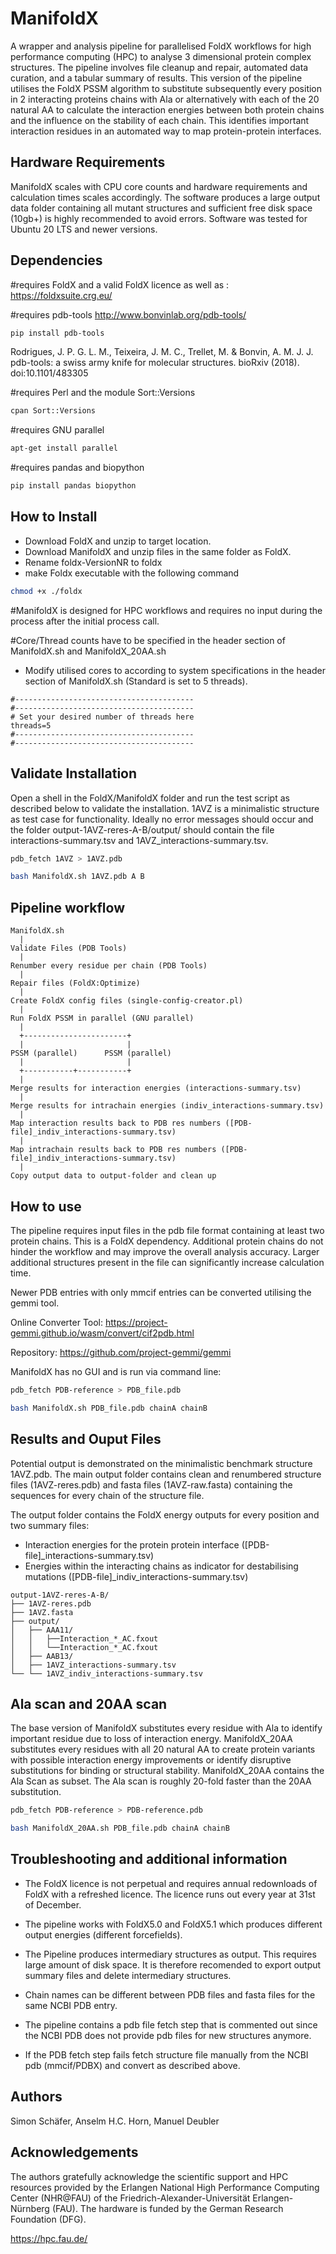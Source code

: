 # ManifoldX
A wrapper and analysis pipeline for parallelised FoldX workflows for high performance computing (HPC) to analyse 3 dimensional protein complex structures. The pipeline involves file cleanup and repair, automated data curation, and a tabular summary of results.
This version of the pipeline utilises the FoldX PSSM algorithm to substitute subsequently every position in 2 interacting proteins chains with Ala or alternatively with each of the 20 
natural AA to calculate the interaction energies between
both protein chains and the influence on the stability of each chain. This identifies important interaction residues in an automated way to map protein-protein interfaces. 

## Hardware Requirements
ManifoldX scales with CPU core counts and hardware requirements and calculation times scales accordingly. The software produces a large
output data folder containing all mutant structures and sufficient free disk space (10gb+) is highly recommended to avoid errors.
Software was tested for Ubuntu 20 LTS and newer versions. 

## Dependencies
#requires FoldX and a valid FoldX licence as well as :
https://foldxsuite.crg.eu/

#requires pdb-tools
http://www.bonvinlab.org/pdb-tools/
```bash
pip install pdb-tools
```

Rodrigues, J. P. G. L. M., Teixeira, J. M. C., Trellet, M. & Bonvin, A. M. J. J.
pdb-tools: a swiss army knife for molecular structures. bioRxiv (2018).
doi:10.1101/483305


#requires Perl and the module Sort::Versions

```bash
cpan Sort::Versions
```

#requires GNU parallel
```bash
apt-get install parallel
```
#requires pandas and biopython
```bash
pip install pandas biopython
```

## How to Install
* Download FoldX and unzip to target location.
* Download ManifoldX and unzip files in the same folder as FoldX.
* Rename foldx-VersionNR to foldx
* make Foldx executable with the following command
  
```bash
chmod +x ./foldx
```

#ManifoldX is designed for HPC workflows and requires no input during the process after the initial process call.

#Core/Thread counts have to be specified in the header section of ManifoldX.sh and ManifoldX_20AA.sh

* Modify utilised cores to according to system specifications in the header section of ManifoldX.sh (Standard is set to 5 threads).

```plaintext
#----------------------------------------
#----------------------------------------
# Set your desired number of threads here
threads=5
#----------------------------------------
#----------------------------------------
```

## Validate Installation

Open a shell in the FoldX/ManifoldX folder and run the test script as described below to validate the installation.
1AVZ is a minimalistic structure as test case for functionality. Ideally no error messages should occur and 
the folder output-1AVZ-reres-A-B/output/ should contain the file interactions-summary.tsv and 1AVZ_interactions-summary.tsv.


```bash
pdb_fetch 1AVZ > 1AVZ.pdb

bash ManifoldX.sh 1AVZ.pdb A B
```

## Pipeline workflow

```plaintext
ManifoldX.sh
  |
Validate Files (PDB Tools)
  |
Renumber every residue per chain (PDB Tools)
  |
Repair files (FoldX:Optimize)
  |
Create FoldX config files (single-config-creator.pl)
  |
Run FoldX PSSM in parallel (GNU parallel)
  |
  +-----------------------+
  |                       |
PSSM (parallel)      PSSM (parallel)
  |                       |
  +-----------+-----------+
  |
Merge results for interaction energies (interactions-summary.tsv)
  |
Merge results for intrachain energies (indiv_interactions-summary.tsv)
  |
Map interaction results back to PDB res numbers ([PDB-file]_indiv_interactions-summary.tsv)
  |
Map intrachain results back to PDB res numbers ([PDB-file]_indiv_interactions-summary.tsv)
  |
Copy output data to output-folder and clean up
```

## How to use

The pipeline requires input files in the pdb file format containing at least two protein chains. This is a FoldX dependency.
Additional protein chains do not hinder the workflow and may improve the overall analysis accuracy.
Larger additional structures present in the file can significantly increase calculation time.

Newer PDB entries with only mmcif entries can be converted utilising the gemmi tool.

Online Converter Tool:
https://project-gemmi.github.io/wasm/convert/cif2pdb.html

Repository:
https://github.com/project-gemmi/gemmi

ManifoldX has no GUI and is run via command line:

```bash
pdb_fetch PDB-reference > PDB_file.pdb

bash ManifoldX.sh PDB_file.pdb chainA chainB
```

## Results and Ouput Files
Potential output is demonstrated on the minimalistic benchmark structure 1AVZ.pdb.
The main output folder contains clean and renumbered structure files (1AVZ-reres.pdb) and fasta files (1AVZ-raw.fasta) containing
the sequences for every chain of the structure file.

The output folder contains the FoldX energy outputs for every position and two summary files:
* Interaction energies for the protein protein interface ([PDB-file]_interactions-summary.tsv)
* Energies within the interacting chains as indicator for destabilising mutations ([PDB-file]_indiv_interactions-summary.tsv) 
```plaintext
output-1AVZ-reres-A-B/
├── 1AVZ-reres.pdb
├── 1AVZ.fasta
├── output/
│   ├── AAA11/
│   │   ├──Interaction_*_AC.fxout
│   │   └──Interaction_*_AC.fxout
│   ├── AAB13/
│   ├── 1AVZ_interactions-summary.tsv
└── └── 1AVZ_indiv_interactions-summary.tsv
```

## Ala scan and 20AA scan
The base version of ManifoldX substitutes every residue with Ala to identify important residue due to loss of 
interaction energy. ManifoldX_20AA substitutes every residues with all 20 natural AA to create protein variants with possible interaction energy 
improvements or identify disruptive substitutions for binding or structural stability. ManifoldX_20AA contains the Ala Scan as subset. The Ala scan is roughly 20-fold faster than the 20AA substitution. 


```bash
pdb_fetch PDB-reference > PDB-reference.pdb

bash ManifoldX_20AA.sh PDB_file.pdb chainA chainB
```

## Troubleshooting and additional information

* The FoldX licence is not perpetual and requires annual redownloads of FoldX with a refreshed licence.
  The licence runs out every year at 31st of December.

* The pipeline works with FoldX5.0 and FoldX5.1 which produces different output energies (different forcefields).

* The Pipeline produces intermediary structures as output. This requires large amount of disk space.
It is therefore recomended to export output summary files and delete intermediary structures.

* Chain names can be different between PDB files and fasta files for the same NCBI PDB entry.

* The pipeline contains a pdb file fetch step that is commented out since the NCBI PDB does not provide pdb files for new structures anymore. 

* If the PDB fetch step fails fetch structure file manually from the NCBI pdb (mmcif/PDBX) and convert as described above.

## Authors
Simon Schäfer,
Anselm H.C. Horn,
Manuel Deubler

## Acknowledgements
The authors gratefully acknowledge the scientific support and HPC resources provided by the Erlangen National High Performance Computing Center (NHR@FAU) of the Friedrich-Alexander-Universität Erlangen-Nürnberg (FAU). The hardware is funded by the German Research Foundation (DFG).

https://hpc.fau.de/
